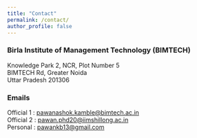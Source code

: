 ```yaml
---
title: "Contact"
permalink: /contact/
author_profile: false
---
```


### Birla Institute of Management Technology (BIMTECH)
Knowledge Park 2, NCR, Plot Number 5 \
BIMTECH Rd, Greater Noida \
Uttar Pradesh 201306 



### Emails
Official 1 : pawanashok.kamble@bimtech.ac.in \
Official 2 : pawan.phd20@iimshillong.ac.in \
Personal : pawankb13@gmail.com


